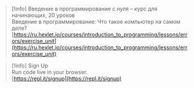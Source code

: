 > [!info] Введение в программирование с нуля – курс для начинающих, 20 уроков  
> Введение в программирование: Что такое компьютер на самом деле?  
> [https://ru.hexlet.io/courses/introduction_to_programming/lessons/errors/exercise_unit](https://ru.hexlet.io/courses/introduction_to_programming/lessons/errors/exercise_unit)  

> [!info] Sign Up  
> Run code live in your browser.  
> [https://repl.it/signup](https://repl.it/signup)